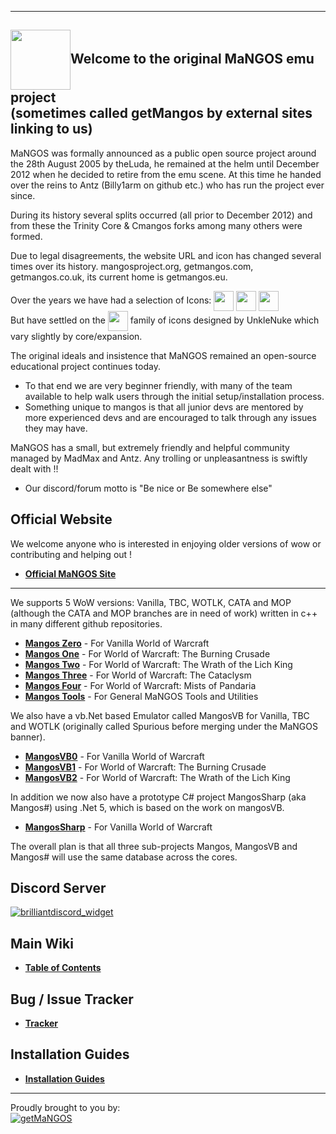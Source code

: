 ----
[<img src="https://www.getmangos.eu/!assets_mangos/currentlogo.gif" width="96" valign="middle"/>](http://getmangos.eu)Welcome to the original MaNGOS emu project
<br>(sometimes called getMangos by external sites linking to us)
----

MaNGOS was formally announced as a public open source project around the 28th August 2005 by theLuda, he remained at the helm until December 2012 when he decided to retire from the emu scene. At this time he handed over the reins to Antz (Billy1arm on github etc.) who has run the project ever since.

During its history several splits occurred (all prior to December 2012) and from these the Trinity Core & Cmangos forks among many others were formed.

Due to legal disagreements, the website URL and icon has changed several times over its history. mangosproject.org, getmangos.com, getmangos.co.uk, its current home is getmangos.eu.

Over the years we have had a selection of Icons: 
[<img src="https://www.getmangos.eu/!assets_mangos/oldlogo1.png" width="32" valign="middle"/>](http://getmangos.eu)
[<img src="https://www.getmangos.eu/!assets_mangos/oldlogo_variant.png" width="32" valign="middle"/>](http://getmangos.eu)
[<img src="https://www.getmangos.eu/!assets_mangos/oldlogo2.png" width="32" valign="middle"/>](http://getmangos.eu)
<br>But have settled on the 
[<img src="https://www.getmangos.eu/!assets_mangos/currentlogo.gif" width="32" valign="middle"/>](http://getmangos.eu) family of icons designed by UnkleNuke which vary slightly by core/expansion.

The original ideals and insistence that MaNGOS remained an open-source educational project continues today.
- To that end we are very beginner friendly, with many of the team available to help walk users through the initial setup/installation process.
- Something unique to mangos is that all junior devs are mentored by more experienced devs and are encouraged to talk through any issues they may have.

MaNGOS has a small, but extremely friendly and helpful community managed by MadMax and Antz. Any trolling or unpleasantness is swiftly dealt with !!
- Our discord/forum motto is "Be nice or Be somewhere else"

**Official Website**
----

We welcome anyone who is interested in enjoying older versions of wow or contributing and helping out !

* [**Official MaNGOS Site**](https://getmangos.eu/)  

----

We supports 5 WoW versions: Vanilla, TBC, WOTLK, CATA and MOP (although the CATA and MOP branches are in need of work) written in c++ in many different github repositories.

* [**Mangos Zero**](https://github.com/mangoszero/) - For Vanilla World of Warcraft
* [**Mangos One**](https://github.com/mangosone/) - For World of Warcraft: The Burning Crusade
* [**Mangos Two**](https://github.com/mangostwo/) - For World of Warcraft: The Wrath of the Lich King
* [**Mangos Three**](https://github.com/mangosthree/) - For World of Warcraft: The Cataclysm
* [**Mangos Four**](https://github.com/mangosfour/) - For World of Warcraft: Mists of Pandaria
* [**Mangos Tools**](https://github.com/mangostools/) - For General MaNGOS Tools and Utilities

We also have a vb.Net based Emulator called MangosVB for Vanilla, TBC and WOTLK (originally called Spurious before merging under the MaNGOS banner).

* [**MangosVB0**](https://github.com/mangosvb/serverZero/) - For Vanilla World of Warcraft
* [**MangosVB1**](https://github.com/mangosvb/serverOne/) - For World of Warcraft: The Burning Crusade
* [**MangosVB2**](https://github.com/mangosvb/serverTwo/) - For World of Warcraft: The Wrath of the Lich King

In addition we now also have a prototype C# project MangosSharp (aka Mangos#) using .Net 5, which is based on the work on mangosVB.

* [**MangosSharp**](https://github.com/MangosServer/MangosSharp/) - For Vanilla World of Warcraft

The overall plan is that all three sub-projects Mangos, MangosVB and Mangos# will use the same database across the cores.

**Discord Server**
----
 [<img class="ipsImage" src="https://discordapp.com/api/guilds/286167585270005763/widget.png?style=banner3" alt='brilliantdiscord_widget'>](https://www.getmangos.eu/discord/invite/general/)

**Main Wiki**
----

* [**Table of Contents**](http://getmangos.eu/wiki)  


**Bug / Issue Tracker**
----

* [**Tracker**](https://www.getmangos.eu/bug-tracker/)  

**Installation Guides**
----

* [**Installation Guides**](https://www.getmangos.eu/wiki/documentation/installation-guides/) 

---
Proudly brought to you by:
<br>
[![getMaNGOS](https://www.getmangos.eu/!assets_mangos/logo.png)](http://getmangos.eu)
